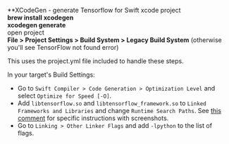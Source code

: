 
**XCodeGen - generate Tensorflow for Swift xcode project              
**brew install xcodegen**    
**xcodegen generate**    
open project    
**File > Project Settings > Build System > Legacy Build System** (otherwise you'll see TensorFlow not found error)    



This uses the project.yml file included to handle these steps. 

  In your target's Build Settings:
   * Go to `Swift Compiler > Code Generation > Optimization Level` and select `Optimize for Speed [-O]`.
   * Add `libtensorflow.so` and `libtensorflow_framework.so` to `Linked Frameworks and Libraries` and change `Runtime Search Paths`.
     See [this comment](https://github.com/tensorflow/swift/issues/10#issuecomment-385167803) for specific instructions with screenshots.
   * Go to `Linking > Other Linker Flags` and add `-lpython` to the list of flags.
